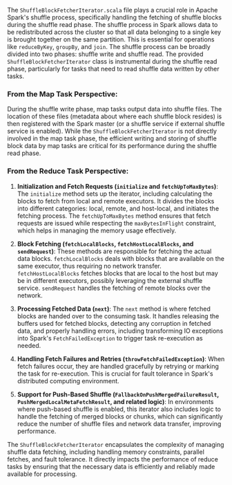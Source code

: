 The `ShuffleBlockFetcherIterator.scala` file plays a crucial role in Apache Spark's shuffle process, specifically handling the fetching of shuffle blocks during the shuffle read phase. The shuffle process in Spark allows data to be redistributed across the cluster so that all data belonging to a single key is brought together on the same partition. This is essential for operations like `reduceByKey`, `groupBy`, and `join`. The shuffle process can be broadly divided into two phases: shuffle write and shuffle read. The provided `ShuffleBlockFetcherIterator` class is instrumental during the shuffle read phase, particularly for tasks that need to read shuffle data written by other tasks.

### From the Map Task Perspective:

During the shuffle write phase, map tasks output data into shuffle files. The location of these files (metadata about where each shuffle block resides) is then registered with the Spark master (or a shuffle service if external shuffle service is enabled). While the `ShuffleBlockFetcherIterator` is not directly involved in the map task phase, the efficient writing and storing of shuffle block data by map tasks are critical for its performance during the shuffle read phase.

### From the Reduce Task Perspective:

1. **Initialization and Fetch Requests (`initialize` and `fetchUpToMaxBytes`)**: The `initialize` method sets up the iterator, including calculating the blocks to fetch from local and remote executors. It divides the blocks into different categories: local, remote, and host-local, and initiates the fetching process. The `fetchUpToMaxBytes` method ensures that fetch requests are issued while respecting the `maxBytesInFlight` constraint, which helps in managing the memory usage effectively.

2. **Block Fetching (`fetchLocalBlocks`, `fetchHostLocalBlocks`, and `sendRequest`)**: These methods are responsible for fetching the actual data blocks. `fetchLocalBlocks` deals with blocks that are available on the same executor, thus requiring no network transfer. `fetchHostLocalBlocks` fetches blocks that are local to the host but may be in different executors, possibly leveraging the external shuffle service. `sendRequest` handles the fetching of remote blocks over the network.

3. **Processing Fetched Data (`next`)**: The `next` method is where fetched blocks are handed over to the consuming task. It handles releasing the buffers used for fetched blocks, detecting any corruption in fetched data, and properly handling errors, including transforming IO exceptions into Spark's `FetchFailedException` to trigger task re-execution as needed.

4. **Handling Fetch Failures and Retries (`throwFetchFailedException`)**: When fetch failures occur, they are handled gracefully by retrying or marking the task for re-execution. This is crucial for fault tolerance in Spark's distributed computing environment.

5. **Support for Push-Based Shuffle (`FallbackOnPushMergedFailureResult`, `PushMergedLocalMetaFetchResult`, and related logic)**: In environments where push-based shuffle is enabled, this iterator also includes logic to handle the fetching of merged blocks or chunks, which can significantly reduce the number of shuffle files and network data transfer, improving performance.

The `ShuffleBlockFetcherIterator` encapsulates the complexity of managing shuffle data fetching, including handling memory constraints, parallel fetches, and fault tolerance. It directly impacts the performance of reduce tasks by ensuring that the necessary data is efficiently and reliably made available for processing.
